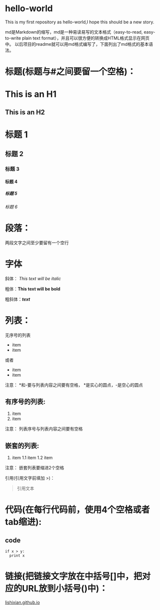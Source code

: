 # hello-world
This is my first repository as hello-world,I hope this should be a new story.

md是Markdown的缩写，md是一种易读易写的文本格式（easy-to-read, easy-to-write plain text format），并且可以很方便的转换成HTML格式显示在网页中。 以后项目的readme就可以用md格式编写了，下面列出了md格式的基本语法。

# 标题(标题与#之间要留一个空格)：
This is an H1
=============
This is an H2
-------------
# 标题 1
## 标题 2
### 标题 3
#### 标题 4
##### 标题 5
###### 标题 6

# 段落：
两段文字之间至少要留有一个空行

# 字体
斜体： *This text will be italic* 

粗体：**This text will be bold** 

粗斜体：***text*** 

# 列表：
无序号的列表
* item 
* item

或者

- item
- item

注意： *和-要与列表内容之间要有空格， *是实心的圆点，-是空心的圆点

## 有序号的列表:

1. item
2. item

注意： 列表序号与列表内容之间要有空格

## 嵌套的列表:
1. item
  1.1 item
  1.2 item

注意： 嵌套列表要缩进2个空格

引用(引用文字前填加 >)：
> 引用文本

# 代码(在每行代码前，使用4个空格或者tab缩进):
## code
    if x > y:
      print x

# 链接(把链接文字放在中括号[]中，把对应的URL放到小括号()中)：
[lishixian.github.io](lishixian.github.io)
